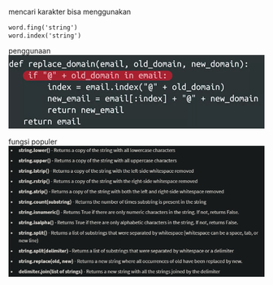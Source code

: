 mencari karakter bisa menggunakan 

	word.fing('string')
	word.index('string')
	
penggunaan 
![41641b5f03c2987d25c4ee8de6b1b009.png](../../../../../_resources/41641b5f03c2987d25c4ee8de6b1b009.png)

fungsi populer
![51da97af4be707bd10fec1c8eda5fd12.png](../../../../../_resources/51da97af4be707bd10fec1c8eda5fd12.png)

